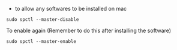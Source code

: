 - to allow any softwares to be installed on mac

```
sudo spctl --master-disable
```
To enable again (Remember to do this after installing the software)
```
sudo spctl --master-enable
```
